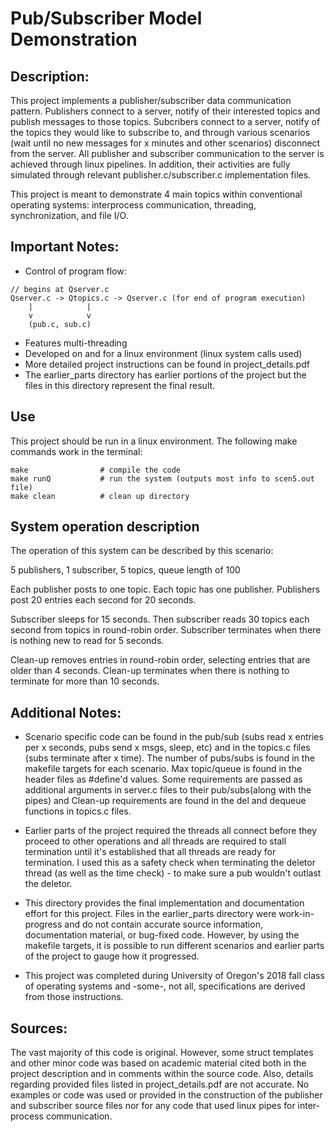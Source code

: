 # Pub/Subscriber Model Demonstration
## Description:
This project implements a publisher/subscriber data communication pattern. 
Publishers connect to a server, notify of their interested topics and 
publish messages to those topics.
Subcribers connect to a server, notify of the topics they would like
to subscribe to, and through various scenarios (wait until no new messages
for x minutes and other scenarios) disconnect from the server.
All publisher and subscriber communication to the server is achieved through
linux pipelines. In addition, their activities are fully simulated through
relevant publisher.c/subscriber.c implementation files. 

This project is meant to demonstrate 4 main topics within conventional operating
systems: interprocess communication, threading, synchronization, and file I/O.

## Important Notes:
- Control of program flow: 
```
// begins at Qserver.c
Qserver.c -> Qtopics.c -> Qserver.c (for end of program execution)
    |            |
    v            v
    (pub.c, sub.c)
```
- Features multi-threading
- Developed on and for a linux environment (linux system calls used)
- More detailed project instructions can be found in project_details.pdf
- The earlier_parts directory has earlier portions of the project but the
files in this directory represent the final result. 

## Use
This project should be run in a linux environment. The following make commands
work in the terminal:

```
make 				# compile the code
make runQ			# run the system (outputs most info to scen5.out file)
make clean			# clean up directory
```

## System operation description
The operation of this system can be described by this scenario: 

5 publishers, 1 subscriber, 5 topics, queue length of 100

Each publisher posts to one topic. Each topic has one publisher.
Publishers post 20 entries each second for 20 seconds.

Subscriber sleeps for 15 seconds.
Then subscriber reads 30 topics each second from topics in round-robin order.
Subscriber terminates when there is nothing new to read for 5 seconds.

Clean-up removes entries in round-robin order, selecting entries that are older than 4 seconds.
Clean-up terminates when there is nothing to terminate for more than 10 seconds.

## Additional Notes:
- Scenario specific code can be found in the pub/sub (subs read x entries per x
seconds, pubs send x msgs, sleep, etc) and in the topics.c files (subs 
terminate after x time). The number of pubs/subs is found in the makefile 
targets for each scenario. Max topic/queue is found in the header files
as #define'd values. Some requirements are passed as
additional arguments in server.c files to their pub/subs(along with the pipes)
and Clean-up requirements are found in the del and dequeue functions in topics.c
files.

- Earlier parts of the project required the threads all connect before 
they proceed to other operations and all threads are required to stall
termination until it's established that all threads are ready for
termination. I used this as a safety check when terminating the deletor 
thread (as well as the time check) - to make sure a pub wouldn't
outlast the deletor.

- This directory provides the final implementation and documentation effort for this
project. Files in the earlier_parts directory were work-in-progress and do not contain
accurate source information, documentation material, or bug-fixed code. However, by using
the makefile targets, it is possible to run different scenarios and earlier parts of the 
project to gauge how it progressed. 

- This project was completed during University of Oregon's 2018 fall class of 
operating systems and -some-, not all, specifications are derived from those 
instructions. 

## Sources:
The vast majority of this code is original. However, some struct templates and other
minor code was based on academic material cited both in the project description and 
in comments within the source code. Also, details regarding provided files
listed in project_details.pdf are not accurate. No examples or code was used or 
provided in the construction of the publisher and subscriber source files nor for any
code that used linux pipes for inter-process communication. 
